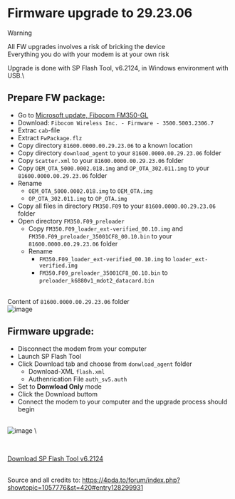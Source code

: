# Firmware upgrade to 29.23.06

> [!WARNING]
> All FW upgrades involves a risk of bricking the device\
> Everything you do with your modem is at your own risk

Upgrade is done with SP Flash Tool, v6.2124, in Windows environment with USB.\

## Prepare FW package:
- Go to [Microsoft update, Fibocom FM350-GL](https://www.catalog.update.microsoft.com/Search.aspx?q=Firmware%203500*)
- Download: `Fibocom Wireless Inc. - Firmware - 3500.5003.2306.7`
- Extrac `cab`-file
- Extract `FwPackage.flz`
- Copy directory `81600.0000.00.29.23.06` to a known location
- Copy directory `download_agent` to your `81600.0000.00.29.23.06` folder
- Copy `Scatter.xml` to your `81600.0000.00.29.23.06` folder
- Copy `OEM_OTA_5000.0002.018.img` and `OP_OTA_302.011.img` to your `81600.0000.00.29.23.06` folder
- Rename
  - `OEM_OTA_5000.0002.018.img` to `OEM_OTA.img`
  - `OP_OTA_302.011.img` to `OP_OTA.img`
- Copy all files in directory `FM350.F09` to your `81600.0000.00.29.23.06` folder
- Open directory `FM350.F09_preloader`
  - Copy `FM350.F09_loader_ext-verified_00.10.img` and `FM350.F09_preloader_35001CF8_00.10.bin` to your `81600.0000.00.29.23.06` folder
  - Rename
    - `FM350.F09_loader_ext-verified_00.10.img` to `loader_ext-verified.img`
    - `FM350.F09_preloader_35001CF8_00.10.bin` to `preloader_k6880v1_mdot2_datacard.bin`

\
Content of `81600.0000.00.29.23.06` folder\
![image](https://github.com/user-attachments/assets/f19e3d80-9d24-424c-b99b-f60871d6067f)


## Firmware upgrade:
- Disconnect the modem from your computer
- Launch SP Flash Tool
- Click Download tab and choose from `donwload_agent` folder
  - Download-XML `flash.xml`
  - Authenrication File `auth_sv5.auth`
- Set to **Donwload Only** mode
- Click the Download buttom
- Connect the modem to your computer and the upgrade process should begin

\
![image](https://github.com/user-attachments/assets/e4a7b80f-ebdc-4c16-89ca-06c74ce57977)
\

## 
\
[Download SP Flash Tool v6.2124](https://spflashtools.com/windows/sp-flash-tool-v6-2124)


\
Source and all credits to: https://4pda.to/forum/index.php?showtopic=1057776&st=420#entry128299931
